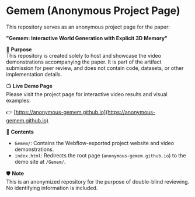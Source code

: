 # Gemem (Anonymous Project Page)

This repository serves as an anonymous project page for the paper:

**"Gemem: Interactive World Generation with Explicit 3D Memory"**

📌 **Purpose**  
This repository is created solely to host and showcase the video demonstrations accompanying the paper. It is part of the artifact submission for peer review, and does not contain code, datasets, or other implementation details.

📺 **Live Demo Page**  
Please visit the project page for interactive video results and visual examples:

👉 [https://anonymous-gemem.github.io](https://anonymous-gemem.github.io)

📂 **Contents**  
- `Gemem/`: Contains the Webflow-exported project website and video demonstrations.
- `index.html`: Redirects the root page (`anonymous-gemem.github.io`) to the demo site at `/Gemem/`.

🛡️ **Note**  
This is an anonymized repository for the purpose of double-blind reviewing. No identifying information is included.